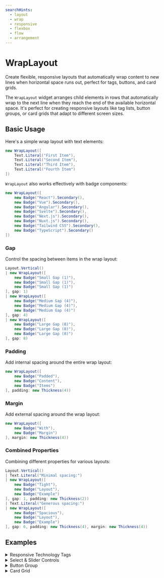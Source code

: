 ```yaml
---
searchHints:
  - layout
  - wrap
  - responsive
  - flexbox
  - flow
  - arrangement
---
```


# WrapLayout

<Ingress>
Create flexible, responsive layouts that automatically wrap content to new lines when horizontal space runs out, perfect for tags, buttons, and card grids.
</Ingress>

The `WrapLayout` widget arranges child elements in rows that automatically wrap to the next line when they reach the end of the available horizontal space. It's perfect for creating responsive layouts like tag lists, button groups, or card grids that adapt to different screen sizes.

## Basic Usage

Here's a simple wrap layout with text elements:

```csharp demo-tabs ivy-bg
new WrapLayout([
    Text.Literal("First Item"),
    Text.Literal("Second Item"), 
    Text.Literal("Third Item"),
    Text.Literal("Fourth Item")
])
```

`WrapLayout` also works effectively with badge components:

```csharp demo-tabs ivy-bg
new WrapLayout([
    new Badge("React").Secondary(),
    new Badge("Vue").Secondary(),
    new Badge("Angular").Secondary(),
    new Badge("Svelte").Secondary(),
    new Badge("Next.js").Secondary(),
    new Badge("Nuxt.js").Secondary(),
    new Badge("Tailwind CSS").Secondary(),
    new Badge("TypeScript").Secondary()
])
```

### Gap

Control the spacing between items in the wrap layout:

```csharp demo-tabs ivy-bg
Layout.Vertical()
| new WrapLayout([
    new Badge("Small Gap (1)"),
    new Badge("Small Gap (1)"),
    new Badge("Small Gap (1)")
], gap: 1)
| new WrapLayout([
    new Badge("Medium Gap (4)"),
    new Badge("Medium Gap (4)"), 
    new Badge("Medium Gap (4)")
], gap: 4)
| new WrapLayout([
    new Badge("Large Gap (8)"),
    new Badge("Large Gap (8)"),
    new Badge("Large Gap (8)")
], gap: 8)
```

### Padding

Add internal spacing around the entire wrap layout:

```csharp demo-tabs ivy-bg
new WrapLayout([
    new Badge("Padded"),
    new Badge("Content"),
    new Badge("Items")
], padding: new Thickness(4))
```

### Margin

Add external spacing around the wrap layout:

```csharp demo-tabs ivy-bg
new WrapLayout([
    new Badge("With"),
    new Badge("Margin")
], margin: new Thickness(4))
```

### Combined Properties

Combining different properties for various layouts:

```csharp demo-tabs ivy-bg
Layout.Vertical()
| Text.Literal("Minimal spacing:")
| new WrapLayout([
    new Badge("Tight"),
    new Badge("Layout"),
    new Badge("Example")
], gap: 1, padding: new Thickness(2))
| Text.Literal("Generous spacing:")
| new WrapLayout([
    new Badge("Spacious"),
    new Badge("Layout"), 
    new Badge("Example")
], gap: 6, padding: new Thickness(4), margin: new Thickness(4))
```

<WidgetDocs Type="Ivy.WrapLayout" SourceUrl="https://github.com/Ivy-Interactive/Ivy-Framework/blob/main/Ivy/Widgets/Layouts/WrapLayout.cs"/>

## Examples

<Details>
<Summary>
Responsive Technology Tags
</Summary>
<Body>
Create a responsive tag list with varying sizes that demonstrates natural wrapping:

```csharp demo-tabs ivy-bg
new WrapLayout([
    new Badge("JavaScript").Large().Primary(),
    new Badge("TS").Small().Secondary(),
    new Badge("React Framework").Large().Primary(),
    new Badge("Vue").Small().Secondary(),
    new Badge("Angular Development").Large().Outline(),
    new Badge("Svelte").Small().Destructive(),
    new Badge("Node.js Runtime").Large().Primary(),
    new Badge("API").Small().Secondary(),
    new Badge("MongoDB Database").Large().Primary(),
    new Badge("SQL").Small().Outline(),
    new Badge("Full Stack Development").Large().Primary(),
    new Badge("UI").Small().Secondary(),
    new Badge("DevOps").Secondary()
], gap: 2)
```

</Body>
</Details>

<Details>
<Summary>
Select & Slider Controls
</Summary>
<Body>
Badge size selector with pixel-based gap slider:

```csharp demo-tabs
public class SelectSliderControlDemo : ViewBase
{
    public override object? Build()
    {
        var sizeOptions = new List<string>()
        {
            "Small",
            "Medium", 
            "Large"
        };

        var selectedSize = UseState("Medium");
        var gap = UseState(8); // Gap in pixels
        var mixedSizes = UseState(false);

        // Convert size selection to badge size
        Sizes GetBadgeSize(string size) => size switch
        {
            "Small" => Sizes.Small,
            "Medium" => Sizes.Medium,
            "Large" => Sizes.Large,
            _ => Sizes.Medium
        };

        // Create badges
        object[] CreateBadges()
        {
            var technologies = new[] 
            { 
                ("React", BadgeVariant.Primary),
                ("Vue", BadgeVariant.Secondary),
                ("Angular", BadgeVariant.Outline),
                ("TypeScript", BadgeVariant.Primary),
                ("JavaScript", BadgeVariant.Secondary),
                ("Node.js", BadgeVariant.Outline),
                ("Python", BadgeVariant.Destructive),
                ("C#", BadgeVariant.Primary),
                ("Svelte", BadgeVariant.Secondary),
                ("Rust", BadgeVariant.Outline)
            };

            if (mixedSizes.Value)
            {
                // Mixed sizes: Small, Medium, Large pattern
                return technologies.Select((tech, index) =>
                {
                    var sizeIndex = index % 3;
                    var size = sizeIndex switch
                    {
                        0 => Sizes.Small,
                        1 => Sizes.Medium,
                        _ => Sizes.Large
                    };
                    return new Badge(tech.Item1)
                        .Size(size)
                        .Variant(tech.Item2);
                }).Cast<object>().ToArray();
            }
            else
            {
                // Uniform sizes
                var uniformSize = GetBadgeSize(selectedSize.Value);
                return technologies.Select(tech => 
                    new Badge(tech.Item1)
                        .Size(uniformSize)
                        .Variant(tech.Item2)
                ).Cast<object>().ToArray();
            }
        }

        return Layout.Vertical()
            | Layout.Horizontal()
                | Text.Label("Badge Size:").Width(20)
                | new SelectInput<string>(
                    value: selectedSize.Value,
                    onChange: e => selectedSize.Set(_ => e.Value),
                    sizeOptions.ToOptions()
                )
            | Layout.Horizontal()
                | Text.Label("Gap:").Width(15)
                | gap.ToSliderInput()
                    .Min(0)
                    .Max(24)
            | Layout.Horizontal()
            | new WrapLayout(CreateBadges(), gap: gap.Value);
    }
}
```

</Body>
</Details>

<Details>
<Summary>
Button Group
</Summary>
<Body>
Create responsive button groups:

```csharp demo-tabs ivy-bg
new WrapLayout([
    new Button("Save", variant: ButtonVariant.Primary),
    new Button("Cancel", variant: ButtonVariant.Secondary),
    new Button("Delete", variant: ButtonVariant.Destructive),
    new Button("Export", variant: ButtonVariant.Outline),
    new Button("Import", variant: ButtonVariant.Outline),
    new Button("Settings", variant: ButtonVariant.Ghost)
], gap: 2)
```

</Body>
</Details>

<Details>
<Summary>
Card Grid
</Summary>
<Body>
Create a responsive grid of cards:

```csharp demo-tabs ivy-bg
new WrapLayout([
    new Card().Title("Project Alpha").Description("Development project"),
    new Card().Title("Project Beta").Description("Testing phase")
], gap: 4)
```

</Body>
</Details>
